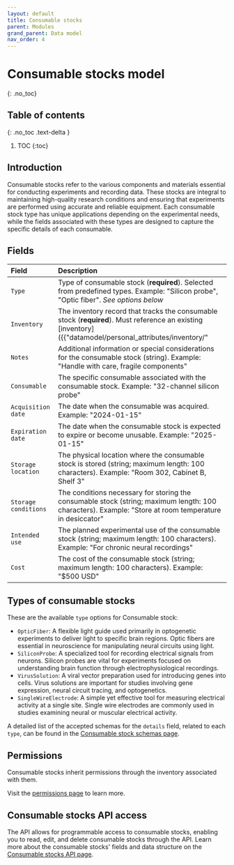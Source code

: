 ```yaml
---
layout: default
title: Consumable stocks
parent: Modules
grand_parent: Data model
nav_order: 4
---
```


# Consumable stocks model
{: .no_toc}

## Table of contents
{: .no_toc .text-delta }

1. TOC
{:toc}

## Introduction

Consumable stocks refer to the various components and materials essential for conducting experiments and recording data. These stocks are integral to maintaining high-quality research conditions and ensuring that experiments are performed using accurate and reliable equipment. Each consumable stock type has unique applications depending on the experimental needs, while the fields associated with these types are designed to capture the specific details of each consumable.

## Fields

| Field | Description |
|:------|:------------|
| `Type` | Type of consumable stock (**required**). Selected from predefined types. Example: "Silicon probe", "Optic fiber". *See options below* |
| `Inventory` | The inventory record that tracks the consumable stock (**required**). Must reference an existing [inventory]({{"datamodel/personal_attributes/inventory/"|absolute_url}}). Example: "Lab supplies inventory" |
| `Notes` | Additional information or special considerations for the consumable stock (string). Example: "Handle with care, fragile components" |
| `Consumable` | The specific consumable associated with the consumable stock. Example: "32-channel silicon probe" |
| `Acquisition date` | The date when the consumable was acquired. Example: "2024-01-15" |
| `Expiration date` | The date when the consumable stock is expected to expire or become unusable. Example: "2025-01-15" |
| `Storage location` | The physical location where the consumable stock is stored (string; maximum length: 100 characters). Example: "Room 302, Cabinet B, Shelf 3" |
| `Storage conditions` | The conditions necessary for storing the consumable stock (string; maximum length: 100 characters). Example: "Store at room temperature in desiccator" |
| `Intended use` | The planned experimental use of the consumable stock (string; maximum length: 100 characters). Example: "For chronic neural recordings" |
| `Cost` | The cost of the consumable stock (string; maximum length: 100 characters). Example: "$500 USD" |


## Types of consumable stocks

These are the available `type` options for Consumable stock:

- `OpticFiber`: A flexible light guide used primarily in optogenetic experiments to deliver light to specific brain regions. Optic fibers are essential in neuroscience for manipulating neural circuits using light.
- `SiliconProbe`: A specialized tool for recording electrical signals from neurons. Silicon probes are vital for experiments focused on understanding brain function through electrophysiological recordings.
- `VirusSolution`: A viral vector preparation used for introducing genes into cells. Virus solutions are important for studies involving gene expression, neural circuit tracing, and optogenetics.
- `SingleWireElectrode`: A simple yet effective tool for measuring electrical activity at a single site. Single wire electrodes are commonly used in studies examining neural or muscular electrical activity.

A detailed list of the accepted schemas for the `details` field, related to each `type`, can be found in the [Consumable stock schemas page]({{"/datamodel/schemas/consumablestock/"|absolute_url}}).


## Permissions

Consumable stocks inherit permissions through the inventory associated with them.

Visit the [permissions page]({{"datamodel/permissions/"|absolute_url}}) to learn more. 

## Consumable stocks API access

The API allows for programmable access to consumable stocks, enabling you to read, edit, and delete consumable stocks through the API. Learn more about the consumable stocks' fields and data structure on the [Consumable stocks API page]({{"api/modules/consumablestock/"|absolute_url}}).